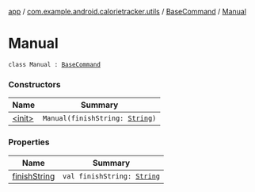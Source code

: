 [app](../../../index.md) / [com.example.android.calorietracker.utils](../../index.md) / [BaseCommand](../index.md) / [Manual](./index.md)

# Manual

`class Manual : `[`BaseCommand`](../index.md)

### Constructors

| Name | Summary |
|---|---|
| [&lt;init&gt;](-init-.md) | `Manual(finishString: `[`String`](https://kotlinlang.org/api/latest/jvm/stdlib/kotlin/-string/index.html)`)` |

### Properties

| Name | Summary |
|---|---|
| [finishString](finish-string.md) | `val finishString: `[`String`](https://kotlinlang.org/api/latest/jvm/stdlib/kotlin/-string/index.html) |
